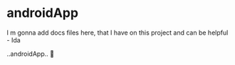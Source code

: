 # androidApp

I m gonna add docs files here, that I have on this project
and can be helpful - Ida

..androidApp.. 🙌
